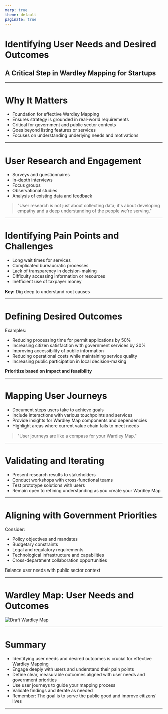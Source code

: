 ```yaml
---
marp: true
theme: default
paginate: true
---
```


# Identifying User Needs and Desired Outcomes
## A Critical Step in Wardley Mapping for Startups

---

# Why It Matters

- Foundation for effective Wardley Mapping
- Ensures strategy is grounded in real-world requirements
- Critical for government and public sector contexts
- Goes beyond listing features or services
- Focuses on understanding underlying needs and motivations

---

# User Research and Engagement

- Surveys and questionnaires
- In-depth interviews
- Focus groups
- Observational studies
- Analysis of existing data and feedback

> "User research is not just about collecting data; it's about developing empathy and a deep understanding of the people we're serving."

---

# Identifying Pain Points and Challenges

- Long wait times for services
- Complicated bureaucratic processes
- Lack of transparency in decision-making
- Difficulty accessing information or resources
- Inefficient use of taxpayer money

**Key:** Dig deep to understand root causes

---

# Defining Desired Outcomes

Examples:
- Reducing processing time for permit applications by 50%
- Increasing citizen satisfaction with government services by 30%
- Improving accessibility of public information
- Reducing operational costs while maintaining service quality
- Increasing public participation in local decision-making

**Prioritize based on impact and feasibility**

---

# Mapping User Journeys

- Document steps users take to achieve goals
- Include interactions with various touchpoints and services
- Provide insights for Wardley Map components and dependencies
- Highlight areas where current value chain fails to meet needs

> "User journeys are like a compass for your Wardley Map."

---

# Validating and Iterating

- Present research results to stakeholders
- Conduct workshops with cross-functional teams
- Test prototype solutions with users
- Remain open to refining understanding as you create your Wardley Map

---

# Aligning with Government Priorities

Consider:
- Policy objectives and mandates
- Budgetary constraints
- Legal and regulatory requirements
- Technological infrastructure and capabilities
- Cross-department collaboration opportunities

Balance user needs with public sector context

---

# Wardley Map: User Needs and Outcomes

![Draft Wardley Map](https://images.wardleymaps.ai/map_2ffa885d-ba60-4e61-abd7-7192080e1361.png)

---

# Summary

- Identifying user needs and desired outcomes is crucial for effective Wardley Mapping
- Engage deeply with users and understand their pain points
- Define clear, measurable outcomes aligned with user needs and government priorities
- Use user journeys to guide your mapping process
- Validate findings and iterate as needed
- Remember: The goal is to serve the public good and improve citizens' lives

---